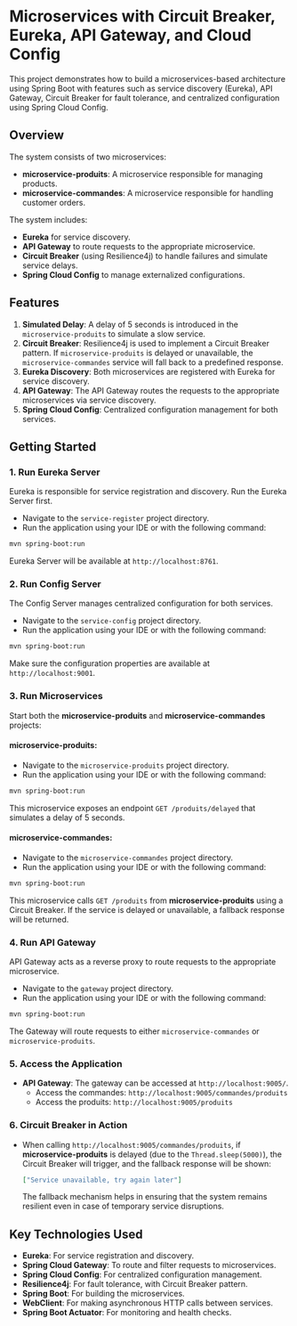 
# Microservices with Circuit Breaker, Eureka, API Gateway, and Cloud Config

This project demonstrates how to build a microservices-based architecture using Spring Boot with features such as service discovery (Eureka), API Gateway, Circuit Breaker for fault tolerance, and centralized configuration using Spring Cloud Config.

## Overview

The system consists of two microservices:
- **microservice-produits**: A microservice responsible for managing products.
- **microservice-commandes**: A microservice responsible for handling customer orders.

The system includes:
- **Eureka** for service discovery.
- **API Gateway** to route requests to the appropriate microservice.
- **Circuit Breaker** (using Resilience4j) to handle failures and simulate service delays.
- **Spring Cloud Config** to manage externalized configurations.

## Features

1. **Simulated Delay**: A delay of 5 seconds is introduced in the `microservice-produits` to simulate a slow service.
2. **Circuit Breaker**: Resilience4j is used to implement a Circuit Breaker pattern. If `microservice-produits` is delayed or unavailable, the `microservice-commandes` service will fall back to a predefined response.
3. **Eureka Discovery**: Both microservices are registered with Eureka for service discovery.
4. **API Gateway**: The API Gateway routes the requests to the appropriate microservices via service discovery.
5. **Spring Cloud Config**: Centralized configuration management for both services.

## Getting Started

### 1. **Run Eureka Server**

Eureka is responsible for service registration and discovery. Run the Eureka Server first.

- Navigate to the `service-register` project directory.
- Run the application using your IDE or with the following command:

```bash
mvn spring-boot:run
```

Eureka Server will be available at `http://localhost:8761`.

### 2. **Run Config Server**

The Config Server manages centralized configuration for both services.

- Navigate to the `service-config` project directory.
- Run the application using your IDE or with the following command:

```bash
mvn spring-boot:run
```

Make sure the configuration properties are available at `http://localhost:9001`.

### 3. **Run Microservices**

Start both the **microservice-produits** and **microservice-commandes** projects:

#### microservice-produits:
- Navigate to the `microservice-produits` project directory.
- Run the application using your IDE or with the following command:

```bash
mvn spring-boot:run
```

This microservice exposes an endpoint `GET /produits/delayed` that simulates a delay of 5 seconds.

#### microservice-commandes:
- Navigate to the `microservice-commandes` project directory.
- Run the application using your IDE or with the following command:

```bash
mvn spring-boot:run
```

This microservice calls `GET /produits` from **microservice-produits** using a Circuit Breaker. If the service is delayed or unavailable, a fallback response will be returned.

### 4. **Run API Gateway**

API Gateway acts as a reverse proxy to route requests to the appropriate microservice.

- Navigate to the `gateway` project directory.
- Run the application using your IDE or with the following command:

```bash
mvn spring-boot:run
```

The Gateway will route requests to either `microservice-commandes` or `microservice-produits`.

### 5. **Access the Application**

- **API Gateway**: The gateway can be accessed at `http://localhost:9005/`.
  - Access the commandes: `http://localhost:9005/commandes/produits`
  - Access the produits: `http://localhost:9005/produits`

### 6. **Circuit Breaker in Action**

- When calling `http://localhost:9005/commandes/produits`, if **microservice-produits** is delayed (due to the `Thread.sleep(5000)`), the Circuit Breaker will trigger, and the fallback response will be shown:

  ```json
  ["Service unavailable, try again later"]
  ```

  The fallback mechanism helps in ensuring that the system remains resilient even in case of temporary service disruptions.

## Key Technologies Used

- **Eureka**: For service registration and discovery.
- **Spring Cloud Gateway**: To route and filter requests to microservices.
- **Spring Cloud Config**: For centralized configuration management.
- **Resilience4j**: For fault tolerance, with Circuit Breaker pattern.
- **Spring Boot**: For building the microservices.
- **WebClient**: For making asynchronous HTTP calls between services.
- **Spring Boot Actuator**: For monitoring and health checks.
